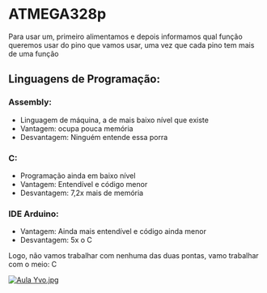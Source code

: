 # ATMEGA328p
Para usar um, primeiro alimentamos e depois informamos qual função queremos usar do pino que vamos usar, uma vez que cada pino tem mais de uma função
## Linguagens de Programação:
### Assembly:
* Linguagem de máquina, a de mais baixo nível que existe
* Vantagem: ocupa pouca memória
* Desvantagem: Ninguém entende essa porra
### C:
* Programação ainda em baixo nível
* Vantagem: Entendível e código menor
* Desvantagem: 7,2x mais de memória
### IDE Arduino:
* Vantagem: Ainda mais entendível e código ainda menor
* Desvantagem: 5x o C

Logo, não vamos trabalhar com nenhuma das duas pontas, vamo trabalhar com o meio: C

[![Aula Yvo.jpg](https://i.postimg.cc/bNKzF34n/Imagem-do-Whats-App-de-2025-02-20-s-16-48-37-337b250c.jpg)](https://postimg.cc/dLjPhmsQ)
